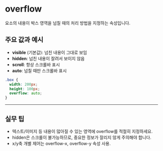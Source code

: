 # overflow

요소의 내용이 박스 영역을 넘칠 때의 처리 방법을 지정하는 속성입니다.

## 주요 값과 예시
- **visible** (기본값): 넘친 내용이 그대로 보임
- **hidden**: 넘친 내용이 잘려서 보이지 않음
- **scroll**: 항상 스크롤바 표시
- **auto**: 넘칠 때만 스크롤바 표시

```css
.box {
  width: 200px;
  height: 100px;
  overflow: auto;
}
```

---

## 실무 팁
- 텍스트/이미지 등 내용이 많아질 수 있는 영역에 overflow를 적절히 지정하세요.
- hidden은 스크롤이 불가능하므로, 중요한 정보가 잘리지 않게 주의해야 합니다.
- x/y축 개별 제어는 overflow-x, overflow-y 속성 사용.
